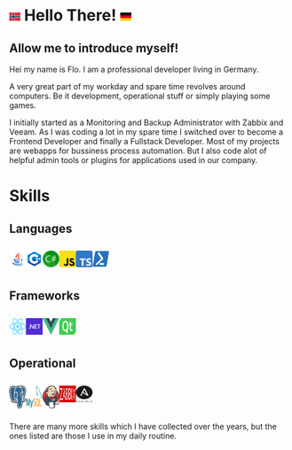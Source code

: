 <h1>
    <img src="images/no.svg" width="20" height="15" />
    Hello There! 
    <img src="images/de.svg" width="20" height="15" />
</h1>

<h2>Allow me to introduce myself!</h2>
<p>
    Hei my name is Flo.  
    I am a professional developer living in Germany. 
</p>
<p>
    A very great part of my workday and spare time revolves around computers. Be it development, operational stuff or simply playing some games. 
</p>

<p>
   I initially started as a Monitoring and Backup Administrator with Zabbix and Veeam. As I was coding a lot in my spare time I switched over to become a Frontend Developer and finally a Fullstack Developer. Most of my projects are webapps for bussiness process automation. But I also code alot of helpful admin tools or plugins for applications used in our company.
</p>




<h1>Skills</h1>
<h2> Languages</h2>
<div style="display: flex; padding: 10px 0; ">
    <img src="images/java.svg" width="30"/>
    <img src="images/cpp.svg" width="30"/>
    <img src="images/cs.svg" width="30"/>
    <img src="images/js.svg" width="30"/>
    <img src="images/ts.svg" width="30"/>
    <img src="images/ps.svg" width="30"/>
</div>



<h2>Frameworks</h2>
<div style="display: flex; padding: 10px 0">
    <img src="images/react.svg" width="30"/>
    <img src="images/net.svg" width="30"/>
    <img src="images/vue.svg" width="30"/>
    <img src="images/qt.svg" width="30"/>
</div>

<h2> Operational </h2>
<div style="display: flex; padding: 10px 0">
    <img src="images/pg.svg" width="30"/>
    <img src="images/my.svg" width="30"/>
    <img src="images/jenkins.svg" width="30"/>
    <img src="images/zabbix.svg" width="30" height="30"/>
    <img src="images/ansible.svg" width="30" height="30"/>
</div>

There are many more skills which I have collected over the years, but the ones listed are those I use in my daily routine.